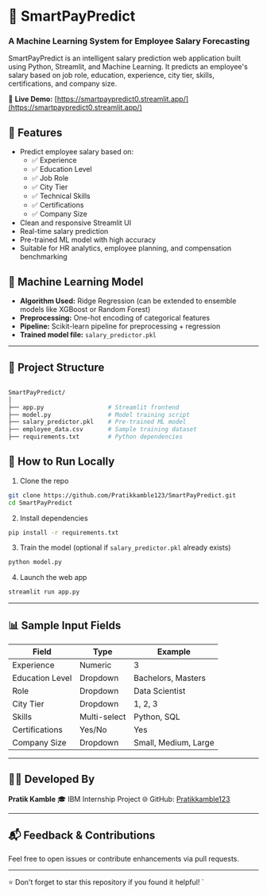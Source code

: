 # 💼 SmartPayPredict

### A Machine Learning System for Employee Salary Forecasting

SmartPayPredict is an intelligent salary prediction web application built using Python, Streamlit, and Machine Learning. It predicts an employee's salary based on job role, education, experience, city tier, skills, certifications, and company size.

🔗 **Live Demo:** [https://smartpaypredict0.streamlit.app/](https://smartpaypredict0.streamlit.app/)



## 📌 Features

- Predict employee salary based on:
  - ✅ Experience
  - ✅ Education Level
  - ✅ Job Role
  - ✅ City Tier
  - ✅ Technical Skills
  - ✅ Certifications
  - ✅ Company Size
- Clean and responsive Streamlit UI
- Real-time salary prediction
- Pre-trained ML model with high accuracy
- Suitable for HR analytics, employee planning, and compensation benchmarking


## 🧠 Machine Learning Model

- **Algorithm Used:** Ridge Regression (can be extended to ensemble models like XGBoost or Random Forest)
- **Preprocessing:** One-hot encoding of categorical features
- **Pipeline:** Scikit-learn pipeline for preprocessing + regression
- **Trained model file:** `salary_predictor.pkl`

---

## 📂 Project Structure
```bash

SmartPayPredict/
│
├── app.py                  # Streamlit frontend
├── model.py                # Model training script
├── salary_predictor.pkl    # Pre-trained ML model
├── employee_data.csv       # Sample training dataset
├── requirements.txt        # Python dependencies
```
## 🚀 How to Run Locally

1. Clone the repo

```bash
git clone https://github.com/Pratikkamble123/SmartPayPredict.git
cd SmartPayPredict
```

2. Install dependencies

```bash
pip install -r requirements.txt
```

3. Train the model (optional if `salary_predictor.pkl` already exists)

```bash
python model.py
```

4. Launch the web app

```bash
streamlit run app.py
```

---

## 📊 Sample Input Fields

| Field           | Type         | Example              |
| --------------- | ------------ | -------------------- |
| Experience      | Numeric      | 3                    |
| Education Level | Dropdown     | Bachelors, Masters   |
| Role            | Dropdown     | Data Scientist       |
| City Tier       | Dropdown     | 1, 2, 3              |
| Skills          | Multi-select | Python, SQL          |
| Certifications  | Yes/No       | Yes                  |
| Company Size    | Dropdown     | Small, Medium, Large |

---

## 👨‍💻 Developed By

**Pratik Kamble**
🎓 IBM Internship Project
🌐 GitHub: [Pratikkamble123](https://github.com/Pratikkamble123)

---

## 📬 Feedback & Contributions

Feel free to open issues or contribute enhancements via pull requests.

---

⭐️ Don't forget to star this repository if you found it helpful!
`

